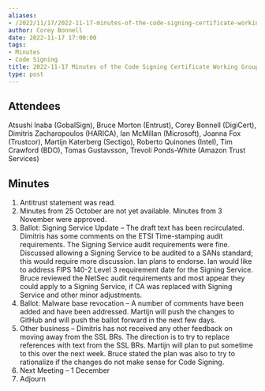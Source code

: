 ```yaml
---
aliases:
- /2022/11/17/2022-11-17-minutes-of-the-code-signing-certificate-working-group/
author: Corey Bonnell
date: 2022-11-17 17:00:00
tags:
- Minutes
- Code Signing
title: 2022-11-17 Minutes of the Code Signing Certificate Working Group
type: post
---
```


## Attendees

Atsushi Inaba (GobalSign), Bruce Morton (Entrust), Corey Bonnell (DigiCert), Dimitris Zacharopoulos (HARICA), Ian McMillan (Microsoft), Joanna Fox (Trustcor), Martijn Katerberg (Sectigo), Roberto Quinones (Intel), Tim Crawford (BDO), Tomas Gustavsson, Trevoli Ponds-White (Amazon Trust Services)

## Minutes

1. Antitrust statement was read.
1. Minutes from 25 October are not yet available. Minutes from 3 November were approved.
1. Ballot: Signing Service Update – The draft text has been recirculated. Dimitris has some comments on the ETSI Time-stamping audit requirements. The Signing Service audit requirements were fine. Discussed allowing a Signing Service to be audited to a SANs standard; this would require more discussion. Ian plans to endorse. Ian would like to address FIPS 140-2 Level 3 requirement date for the Signing Service. Bruce reviewed the NetSec audit requirements and most appear they could apply to a Signing Service, if CA was replaced with Signing Service and other minor adjustments.
1. Ballot: Malware base revocation – A number of comments have been added and have been addressed. Martijn will push the changes to GitHub and will push the ballot forward in the next few days.
1. Other business – Dimitris has not received any other feedback on moving away from the SSL BRs. The direction is to try to replace references with text from the SSL BRs. Martijn will plan to put sometime to this over the next week. Bruce stated the plan was also to try to rationalize if the changes do not make sense for Code Signing.
1. Next Meeting – 1 December
1. Adjourn